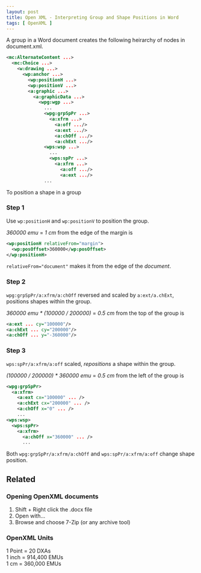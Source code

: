 ```yaml
---
layout: post
title: Open XML - Interpreting Group and Shape Positions in Word
tags: [ OpenXML ]
---
```


A group in a Word document creates the following heirarchy of nodes in document.xml.
```xml
<mc:AlternateContent ...>
  <mc:Choice ...>
    <w:drawing ...>
      <wp:anchor ...>
        <wp:positionH ...>
        <wp:positionV ...>
        <a:graphic ...>
          <a:graphicData ...>
            <wpg:wgp ...>
              ...
              <wpg:grpSpPr ...>
                <a:xfrm ...>
                  <a:off .../>
                  <a:ext .../>
                  <a:chOff .../>
                  <a:chExt .../>
              <wps:wsp ...>
                ...
                <wps:spPr ...>
                  <a:xfrm ...>
                    <a:off .../>
                    <a:ext .../>
              ...
```

To position a shape in a group

### Step 1

Use `wp:positionH` and `wp:positionV` to position the group.

_360000 emu_ = _1 cm_ from the edge of the margin is

```xml
<wp:positionH relativeFrom="margin">
  <wp:posOffset>360000</wp:posOffset>
</wp:positionH>
```

`relativeFrom="document"` makes it from the edge of the _document_.

### Step 2

`wpg:grpSpPr/a:xfrm/a:chOff` reversed and scaled by `a:ext/a.chExt`, positions shapes within the group.

_360000 emu * (100000 / 200000)_ = _0.5 cm_ from the top of the group is

```xml
<a:ext ... cy="100000"/>
<a:chExt ... cy="200000"/>
<a:chOff ... y="-360000"/>
```

### Step 3

`wps:spPr/a:xfrm/a:off` scaled, _repositions_ a shape within the group.

_(100000 / 200000) * 360000 emu_ = _0.5 cm_ from the left of the group is

```xml
<wpg:grpSpPr>
  <a:xfrm>
    <a:ext cx="100000" ... />
    <a:chExt cx="200000" ... />
    <a:chOff x="0" ... />
    ...
<wps:wsp>
  <wps:spPr>
    <a:xfrm>
      <a:chOff x="360000" ... />
      ...
```

Both `wpg:grpSpPr/a:xfrm/a:chOff` and `wps:spPr/a:xfrm/a:off` change shape position.


## Related

### Opening OpenXML documents

1. Shift + Right click the .docx file
2. Open with... 
3. Browse and choose 7-Zip (or any archive tool)

### OpenXML Units

1 Point = 20 DXAs  
1 inch = 914,400 EMUs  
1 cm = 360,000 EMUs

